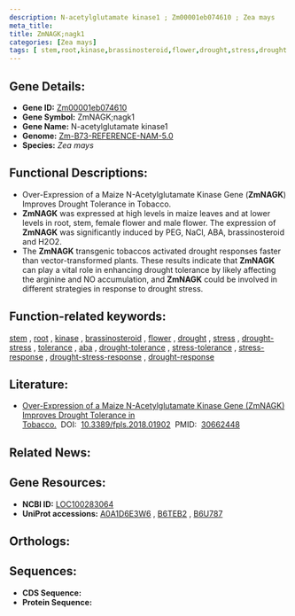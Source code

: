 ```yaml
---
description: N-acetylglutamate kinase1 ; Zm00001eb074610 ; Zea mays
meta_title:
title: ZmNAGK;nagk1
categories: [Zea mays]
tags: [ stem,root,kinase,brassinosteroid,flower,drought,stress,drought stress,tolerance,aba,drought tolerance,stress tolerance,stress response,drought stress response,drought response ]
---
```


## Gene Details:
- **Gene ID:**	[Zm00001eb074610](https://www.maizegdb.org/gene_center/gene/Zm00001eb074610)
- **Gene Symbol:** ZmNAGK;nagk1
- **Gene Name:** N-acetylglutamate kinase1
- **Genome:** [Zm-B73-REFERENCE-NAM-5.0](https://www.maizegdb.org/genome/assembly/Zm-B73-REFERENCE-NAM-5.0)
- **Species:** *Zea mays*

## Functional Descriptions:
   - Over-Expression of a Maize N-Acetylglutamate Kinase Gene (**ZmNAGK**) Improves Drought Tolerance in Tobacco.
   - **ZmNAGK** was expressed at high levels in maize leaves and at lower levels in root, stem, female flower and male flower. The expression of **ZmNAGK** was significantly induced by PEG, NaCl, ABA, brassinosteroid and H2O2.
   - The **ZmNAGK** transgenic tobaccos activated drought responses faster than vector-transformed plants. These results indicate that **ZmNAGK** can play a vital role in enhancing drought tolerance by likely affecting the arginine and NO accumulation, and **ZmNAGK** could be involved in different strategies in response to drought stress.

## Function-related keywords:
[stem](/tags/stem/)&nbsp;,&nbsp;[root](/tags/root/)&nbsp;,&nbsp;[kinase](/tags/kinase/)&nbsp;,&nbsp;[brassinosteroid](/tags/brassinosteroid/)&nbsp;,&nbsp;[flower](/tags/flower/)&nbsp;,&nbsp;[drought](/tags/drought/)&nbsp;,&nbsp;[stress](/tags/stress/)&nbsp;,&nbsp;[drought-stress](/tags/drought-stress/)&nbsp;,&nbsp;[tolerance](/tags/tolerance/)&nbsp;,&nbsp;[aba](/tags/aba/)&nbsp;,&nbsp;[drought-tolerance](/tags/drought-tolerance/)&nbsp;,&nbsp;[stress-tolerance](/tags/stress-tolerance/)&nbsp;,&nbsp;[stress-response](/tags/stress-response/)&nbsp;,&nbsp;[drought-stress-response](/tags/drought-stress-response/)&nbsp;,&nbsp;[drought-response](/tags/drought-response/)

## Literature:
   - [Over-Expression of a Maize N-Acetylglutamate Kinase Gene (ZmNAGK) Improves Drought Tolerance in Tobacco.]( https://www.frontiersin.org/articles/10.3389/fpls.2018.01902/full)&nbsp;&nbsp;DOI:&nbsp;&nbsp;[10.3389/fpls.2018.01902](https://www.frontiersin.org/articles/10.3389/fpls.2018.01902/full)&nbsp;&nbsp;PMID:&nbsp;&nbsp;[30662448](https://pubmed.ncbi.nlm.nih.gov/30662448/)

## Related News:

## Gene Resources:
- **NCBI ID:**  [LOC100283064](https://www.ncbi.nlm.nih.gov/gene/?term=LOC100283064)
- **UniProt accessions:** [A0A1D6E3W6](https://www.uniprot.org/uniprotkb/A0A1D6E3W6/entry)&nbsp;,&nbsp;[B6TEB2](https://www.uniprot.org/uniprotkb/B6TEB2/entry)&nbsp;,&nbsp;[B6U787](https://www.uniprot.org/uniprotkb/B6U787/entry)

## Orthologs:

## Sequences:
- **CDS Sequence:**
- **Protein Sequence:**
